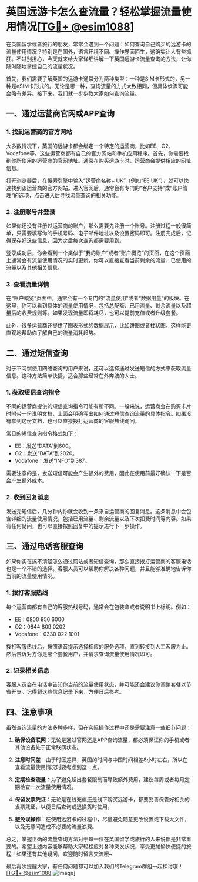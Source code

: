 # 英国远游卡怎么查流量？轻松掌握流量使用情况[[TG💪+ @esim1088](https://t.me/s/esim1088)]

在英国留学或者旅行的朋友，常常会遇到一个问题：如何查询自己购买的远游卡的流量使用情况？特别是在国外，语言环境不同、操作界面陌生，这确实让人有些抓狂。不过别担心，今天就来给大家详细讲解一下英国远游卡流量查询的方法，让你随时随地掌控自己的流量状况。

首先，我们需要了解英国的远游卡通常分为两种类型：一种是SIM卡形式的，另一种是eSIM卡形式的。无论是哪一种，查询流量的方式大致相同，但具体步骤可能会略有差异。接下来，我们就一步步教大家如何查询流量。

## 一、通过运营商官网或APP查询

### 1. 找到运营商的官方网站
大多数情况下，英国的远游卡都会绑定一个特定的运营商，比如EE、O2、Vodafone等。这些运营商都有自己的官方网站和手机应用程序。首先，你需要找到你所使用的运营商的官网地址。通常在购买远游卡时，运营商会提供相应的网址信息。

打开浏览器后，在搜索引擎中输入“运营商名称+ UK”（例如“EE UK”），就可以快速找到该运营商的官方网站。进入官网后，通常会有专门的“客户支持”或“账户管理”的选项，点击进入后寻找流量查询的相关功能。

### 2. 注册账号并登录
如果你还没有注册过运营商的账户，那么需要先注册一个账号。注册过程一般很简单，只需要填写你的手机号码、电子邮件地址以及设置密码即可。注册完成后，记得保存好这些信息，因为之后每次查询都需要用到。

登录成功后，你会看到一个类似于“我的账户”或者“账户概览”的页面，在这个页面上通常会有流量使用情况的实时更新。你可以直接查看当前剩余的流量、已使用的流量以及其他相关信息。

### 3. 查看流量详情
在“账户概览”页面中，通常会有一个专门的“流量使用”或者“数据用量”的板块。在这里，你可以看到具体的流量使用情况，包括总配额、已用流量、剩余流量以及超量后的收费规则等。如果发现流量即将耗尽，也可以提前充值或者升级套餐。

此外，很多运营商还提供了图表形式的数据展示，比如饼图或者柱状图，这样能更直观地帮助你了解自己的流量消耗趋势。

## 二、通过短信查询

对于不习惯使用网络查询的用户来说，还可以选择通过发送短信的方式来获取流量信息。这种方法简单快捷，适合那些经常在外奔波的人士。

### 1. 获取短信查询指令
不同的运营商提供的短信查询指令可能有所不同。一般来说，运营商会在购买卡片时附带一份说明文档，上面会明确写出如何通过短信查询流量的具体指令。如果没有拿到这份文档，也可以直接拨打运营商的客服热线询问。

常见的短信查询指令格式如下：
- EE：发送“DATA”到600。
- O2：发送“DATA”到2020。
- Vodafone：发送“INFO”到387。

需要注意的是，发送短信可能会产生额外的费用，因此在使用前最好确认一下是否会产生额外成本。

### 2. 收到回复消息
发送完短信后，几分钟内你就会收到一条来自运营商的回复消息。这条消息中会包含详细的流量使用情况，包括已用流量、剩余流量以及下次扣费时间等内容。如果有任何疑问，也可以直接按照回复中的提示进行下一步操作。

## 三、通过电话客服查询

如果你实在搞不清楚怎么通过网站或者短信查询，那么直接拨打运营商的客服电话也是一个不错的选择。客服人员可以帮助你解决各种问题，并且能够准确地告诉你当前的流量使用情况。

### 1. 拨打客服热线
每个运营商都有自己的客服热线号码，通常会在包装盒或者说明书上标明。例如：
- EE：0800 956 6000
- O2：0844 809 0202
- Vodafone：0330 022 1001

拨打客服热线后，按照语音提示选择相应的服务选项，直到转接到人工客服为止。然后告诉对方你是哪个套餐用户，并请求查询流量使用情况即可。

### 2. 记录相关信息
客服人员会在电话中告知你当前的流量使用状态，并可能还会建议你调整套餐以节省开支。记得将这些信息记录下来，方便日后参考。

## 四、注意事项

虽然查询流量的方法多种多样，但在实际操作过程中还是需要注意一些细节问题：

1. **确保设备联网**：无论是通过官网还是APP查询流量，都必须保证你的手机或者其他设备处于正常联网状态。
   
2. **注意时间差**：由于时区差异，英国的时间与中国时间相差8小时左右，所以在查看流量使用情况时要考虑到这一点。

3. **定期检查流量**：为了避免超出套餐限制而导致额外费用，建议每周或者每月定期检查一次流量使用情况。

4. **保留发票凭证**：无论是在线充值还是线下购买远游卡，都要妥善保管好相关的发票凭证，以便日后查询或退换货时使用。

5. **避免误操作**：在使用远游卡的过程中，尽量避免随意更改设置或下载大文件，以免无意间造成不必要的流量浪费。

总之，掌握正确的流量查询方法对于每一位在英国留学或旅行的人来说都是非常重要的。希望上述内容能够帮助大家轻松应对各种突发状况，享受更加愉快便捷的旅程！如果还有其他疑问，欢迎随时留言交流哦~

最后再次提醒大家，有任何问题都可以加入我们的Telegram群组一起探讨哦！[[TG💪+ @esim1088](https://t.me/s/esim1088) ![Image](https://i.postimg.cc/4NQfJmqS/Snipaste-2025-05-13-00-14-12.png)]